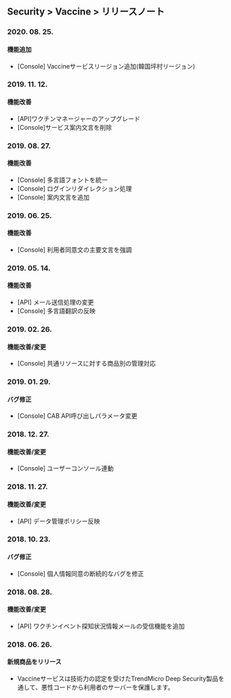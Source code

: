 ## Security > Vaccine > リリースノート

### 2020. 08. 25.

#### 機能追加
* [Console] Vaccineサービスリージョン追加(韓国坪村リージョン)


### 2019. 11. 12.

#### 機能改善
* [API]ワクチンマネージャーのアップグレード
* [Console]サービス案内文言を削除


### 2019. 08. 27.

#### 機能改善
* [Console] 多言語フォントを統一
* [Console] ログインリダイレクション処理
* [Console] 案内文言を追加


### 2019. 06. 25.

#### 機能改善
* [Console] 利用者同意文の主要文言を強調


### 2019. 05. 14.

#### 機能改善
* [API] メール送信処理の変更
* [Console] 多言語翻訳の反映


### 2019. 02. 26.

#### 機能改善/変更
* [Console] 共通リソースに対する商品別の管理対応


### 2019. 01. 29.

#### バグ修正
* [Console] CAB API呼び出しパラメータ変更


### 2018. 12. 27.

#### 機能改善/変更
* [Console] ユーザーコンソール連動


### 2018. 11. 27.

#### 機能改善/変更
* [API] データ管理ポリシー反映

### 2018. 10. 23.

#### バグ修正
* [Console] 個人情報同意の断続的なバグを修正


### 2018. 08. 28.

#### 機能改善/変更

* [API] ワクチンイベント探知状況情報メールの受信機能を追加


### 2018. 06. 26.

#### 新規商品をリリース

* Vaccineサービスは技術力の認定を受けたTrendMicro Deep Security製品を通して、悪性コードから利用者のサーバーを保護します。
